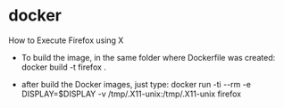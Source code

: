# docker
How to Execute Firefox using X

- To build the image, in the same folder where Dockerfile was created:
docker build -t firefox .

- after build the Docker images, just type:
docker run -ti --rm -e DISPLAY=$DISPLAY -v /tmp/.X11-unix:/tmp/.X11-unix firefox



